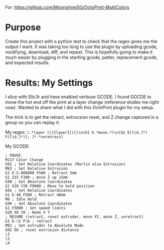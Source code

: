 For: https://github.com/MoonshineSG/OctoPrint-MultiColors

# Purpose

Create this project with a python test to check that the regex gives me the output I want.  It was taking too long to use the plugin by uploading gcode, modifying, download, diff, and repeat.  This is hopefully going to make it much easier by plugging in the starting gcode, patter, replacement gcode, and expected results.

# Results: My Settings

I slice with Slic3r and have enabled verbose GCODE.  I found GOCDE to move the hot end off the print at a layer change (reference eludes me right now).  Wanted to share what I did with this OctoPrint plugin for my setup.

The trick is to get the retract, extrucsion reset, and Z change captured in a group so you can replay it.

My regex:  `(.*layer [(]{layer}[)])\n(G1 X.*move.*)\n(G1 E([\d.]*) F([\d.]*)[; ]*.*unretract)`

My GCODE: 

```
; PAUSE
M117 Color Change
G91 ; Set Relative Coordinates (Marlin also Extrusion)
M83 ; Set Relative Extrusion
G1 E-5.000000 F500 ; Retract 5mm
G1 Z15 F300 ; move Z up 15mm
G90 ; Set Absolute Coordinates
G1 X20 Y20 F9000 ; Move to hold position
G91 ; Set Relative Coordinates
G1 E-40 F500 ; Retract 40mm
M0 ; Idle Hold
G90 ; Set Absolute Coordinates
G1 F5000 ; Set speed limits
G28 X0 Y0 ; Home X Y
; RESUME (retract, reset extruder, move XY, move Z, unretract)
G1 E-\5 F\6 ; retract
M82 ; Set extruder to Absolute Mode
G92 E0 ; reset extrusion distance
\3
\2
\4
```
